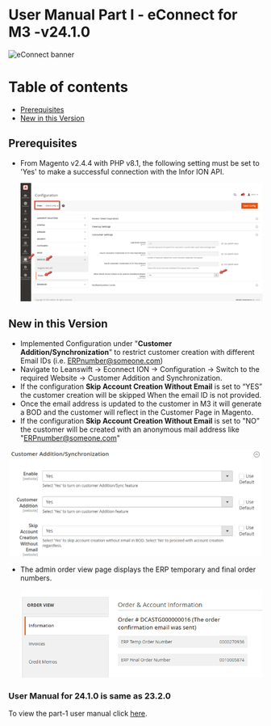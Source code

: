# **User Manual Part I - eConnect for M3 -v24.1.0**

![eConnect banner](../../../../images/banner-econnect-m3.jpg)

# Table of contents

  - [Prerequisites](#prerequisites)
  - [New in this Version](#new-in-this-version)

## Prerequisites

- From Magento v2.4.4 with PHP v8.1, the following setting must be set to 'Yes' to make a successful connection with the Infor ION API.

	![oAuth Access Token](../../../../ecommerce/images/econnect-user-manual-ion-part1/access_token_setting.png)


## **New in this Version**

- Implemented Configuration under "**Customer Addition/Synchronization**" to restrict customer creation with different Email IDs (i.e. [ERPnumber@someone.com](mailto:ERPnumber@someone.com))
- Navigate to Leanswift -> Econnect ION -> Configuration -> Switch to the required Website -> Customer Addition and Synchronization. 
- If the configuration **Skip Account Creation Without Email** is set to “YES” the customer creation will be skipped When the email ID is not provided.
- Once the email address is updated to the customer in M3 it will generate a BOD and the customer will reflect in the Customer Page in Magento.
- If the configuration **Skip Account Creation Without Email** is set to "NO” the customer will be created with an anonymous mail address like "[ERPnumber@someone.com](mailto:ERPnumber@someone.com)"


![skip account creation without email](../../../../ecommerce/images/econnect-user-manual-ion-part1/skip-account-creation-without-email.png)


- The admin order view page displays the ERP temporary and final order numbers.


   ![display temporary and final order number](../../../../ecommerce/images/econnect-user-manual-ion-part1/temp-and-final-order-number.png)


### User Manual for 24.1.0 is same as 23.2.0

To view the part-1 user manual click [here](https://github.com/leanswift/leanswift.github.io/blob/master/ecommerce/pages/econnect-m3/23.2.0/usermanual-econnect-m3-part-1.md).

